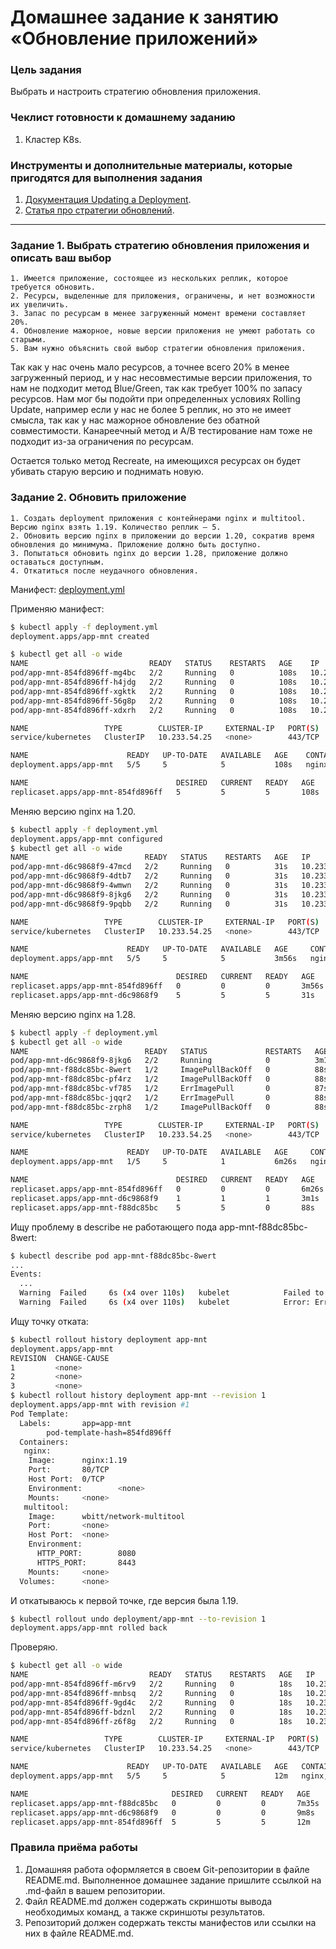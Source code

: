 # Домашнее задание к занятию «Обновление приложений»

### Цель задания

Выбрать и настроить стратегию обновления приложения.

### Чеклист готовности к домашнему заданию

1. Кластер K8s.

### Инструменты и дополнительные материалы, которые пригодятся для выполнения задания

1. [Документация Updating a Deployment](https://kubernetes.io/docs/concepts/workloads/controllers/deployment/#updating-a-deployment).
2. [Статья про стратегии обновлений](https://habr.com/ru/companies/flant/articles/471620/).

-----

### Задание 1. Выбрать стратегию обновления приложения и описать ваш выбор

    1. Имеется приложение, состоящее из нескольких реплик, которое требуется обновить.
    2. Ресурсы, выделенные для приложения, ограничены, и нет возможности их увеличить.
    3. Запас по ресурсам в менее загруженный момент времени составляет 20%.
    4. Обновление мажорное, новые версии приложения не умеют работать со старыми.
    5. Вам нужно объяснить свой выбор стратегии обновления приложения.

Так как у нас очень мало ресурсов, а точнее всего 20% в менее загруженный период, и у нас несовместимые версии приложения, то нам не подходит метод Blue/Green, так как требует 100% по запасу ресурсов. Нам мог бы подойти при определенных условиях Rolling Update, например если у нас не более 5 реплик, но это не имеет смысла, так как у нас мажорное обновление без обатной совместимости. Канареечный метод и А/В тестирование нам тоже не подходит из-за ограничения по ресурсам.

Остается только метод Recreate, на имеющихся ресурсах он будет убивать старую версию и поднимать новую.


### Задание 2. Обновить приложение

    1. Создать deployment приложения с контейнерами nginx и multitool. Версию nginx взять 1.19. Количество реплик — 5.
    2. Обновить версию nginx в приложении до версии 1.20, сократив время обновления до минимума. Приложение должно быть доступно.
    3. Попытаться обновить nginx до версии 1.28, приложение должно оставаться доступным.
    4. Откатиться после неудачного обновления.

Манифест: [deployment.yml](deployment.yml)  

Применяю манифест:
```bash
$ kubectl apply -f deployment.yml
deployment.apps/app-mnt created

$ kubectl get all -o wide
NAME                           READY   STATUS    RESTARTS   AGE    IP               NODE     NOMINATED NODE   READINESS GATES
pod/app-mnt-854fd896ff-mg4bc   2/2     Running   0          108s   10.233.110.221   k8s-w1   <none>           <none>
pod/app-mnt-854fd896ff-h4jdg   2/2     Running   0          108s   10.233.110.199   k8s-w1   <none>           <none>
pod/app-mnt-854fd896ff-xgktk   2/2     Running   0          108s   10.233.110.224   k8s-w2   <none>           <none>
pod/app-mnt-854fd896ff-56g8p   2/2     Running   0          108s   10.233.110.234   k8s-w2   <none>           <none>
pod/app-mnt-854fd896ff-xdxrh   2/2     Running   0          108s   10.233.110.202   k8s-w2   <none>           <none>

NAME                 TYPE        CLUSTER-IP     EXTERNAL-IP   PORT(S)   AGE   SELECTOR
service/kubernetes   ClusterIP   10.233.54.25   <none>        443/TCP   1d   <none>

NAME                      READY   UP-TO-DATE   AVAILABLE   AGE    CONTAINERS        IMAGES                               SELECTOR
deployment.apps/app-mnt   5/5     5            5           108s   nginx,multitool   nginx:1.19,wbitt/network-multitool   app=app-mnt

NAME                                 DESIRED   CURRENT   READY   AGE    CONTAINERS        IMAGES                               SELECTOR
replicaset.apps/app-mnt-854fd896ff   5         5         5       108s   nginx,multitool   nginx:1.19,wbitt/network-multitool   app=app-mnt,pod-template-hash=854fd896ff
```

Меняю версию nginx на 1.20.
```bash
$ kubectl apply -f deployment.yml
deployment.apps/app-mnt configured
$ kubectl get all -o wide
NAME                          READY   STATUS    RESTARTS   AGE   IP               NODE     NOMINATED NODE   READINESS GATES
pod/app-mnt-d6c9868f9-47mcd   2/2     Running   0          31s   10.233.110.229   k8s-w1   <none>           <none>
pod/app-mnt-d6c9868f9-4dtb7   2/2     Running   0          31s   10.233.110.235   k8s-w1   <none>           <none>
pod/app-mnt-d6c9868f9-4wmwn   2/2     Running   0          31s   10.233.110.225   k8s-w2   <none>           <none>
pod/app-mnt-d6c9868f9-8jkg6   2/2     Running   0          31s   10.233.110.252   k8s-w2   <none>           <none>
pod/app-mnt-d6c9868f9-9pqbb   2/2     Running   0          31s   10.233.110.228   k8s-w2   <none>           <none>

NAME                 TYPE        CLUSTER-IP     EXTERNAL-IP   PORT(S)   AGE   SELECTOR
service/kubernetes   ClusterIP   10.233.54.25   <none>        443/TCP   1d    <none>

NAME                      READY   UP-TO-DATE   AVAILABLE   AGE     CONTAINERS        IMAGES                               SELECTOR
deployment.apps/app-mnt   5/5     5            5           3m56s   nginx,multitool   nginx:1.20,wbitt/network-multitool   app=app-mnt

NAME                                 DESIRED   CURRENT   READY   AGE     CONTAINERS        IMAGES                               SELECTOR
replicaset.apps/app-mnt-854fd896ff   0         0         0       3m56s   nginx,multitool   nginx:1.19,wbitt/network-multitool   app=app-mnt,pod-template-hash=854fd896ff
replicaset.apps/app-mnt-d6c9868f9    5         5         5       31s     nginx,multitool   nginx:1.20,wbitt/network-multitool   app=app-mnt,pod-template-hash=d6c9868f9
```

Меняю версию nginx на 1.28.
```bash
$ kubectl apply -f deployment.yml
$ kubectl get all -o wide
NAME                          READY   STATUS             RESTARTS   AGE    IP               NODE     NOMINATED NODE   READINESS GATES
pod/app-mnt-d6c9868f9-8jkg6   2/2     Running            0          3m1s   10.233.110.252   k8s-w1   <none>           <none>
pod/app-mnt-f88dc85bc-8wert   1/2     ImagePullBackOff   0          88s    10.233.110.250   k8s-w1   <none>           <none>
pod/app-mnt-f88dc85bc-pf4rz   1/2     ImagePullBackOff   0          88s    10.233.110.230   k8s-w1   <none>           <none>
pod/app-mnt-f88dc85bc-vf785   1/2     ErrImagePull       0          87s    10.233.110.247   k8s-w2   <none>           <none>
pod/app-mnt-f88dc85bc-jqqr2   1/2     ErrImagePull       0          88s    10.233.110.227   k8s-w2   <none>           <none>
pod/app-mnt-f88dc85bc-zrph8   1/2     ImagePullBackOff   0          88s    10.233.110.226   k8s-w2   <none>           <none>

NAME                 TYPE        CLUSTER-IP     EXTERNAL-IP   PORT(S)   AGE   SELECTOR
service/kubernetes   ClusterIP   10.233.54.25   <none>        443/TCP   1d   <none>

NAME                      READY   UP-TO-DATE   AVAILABLE   AGE     CONTAINERS        IMAGES                               SELECTOR
deployment.apps/app-mnt   1/5     5            1           6m26s   nginx,multitool   nginx:1.28,wbitt/network-multitool   app=app-mnt

NAME                                 DESIRED   CURRENT   READY   AGE     CONTAINERS        IMAGES                               SELECTOR
replicaset.apps/app-mnt-854fd896ff   0         0         0       6m26s   nginx,multitool   nginx:1.19,wbitt/network-multitool   app=app-mnt,pod-template-hash=854fd896ff
replicaset.apps/app-mnt-d6c9868f9    1         1         1       3m1s    nginx,multitool   nginx:1.20,wbitt/network-multitool   app=app-mnt,pod-template-hash=d6c9868f9
replicaset.apps/app-mnt-f88dc85bc    5         5         0       88s     nginx,multitool   nginx:1.28,wbitt/network-multitool   app=app-mnt,pod-template-hash=f88dc85bc
```

Ищу проблему в describe не работающего пода app-mnt-f88dc85bc-8wert:
```bash
$ kubectl describe pod app-mnt-f88dc85bc-8wert
...
Events:
  ...
  Warning  Failed     6s (x4 over 110s)   kubelet            Failed to pull image "nginx:1.28": rpc error: code = NotFound desc = failed to pull and unpack image "docker.io/library/nginx:1.28": failed to unpack image on snapshotter overlayfs: unexpected media type text/html for sha256:00479beb570a19e4799ef1c3e328dc7f14c546e2eccd80a8a554c011287f4a67: not found
  Warning  Failed     6s (x4 over 110s)   kubelet            Error: ErrImagePull
```

Ищу точку отката:
```bash
$ kubectl rollout history deployment app-mnt
deployment.apps/app-mnt
REVISION  CHANGE-CAUSE
1         <none>
2         <none>
3         <none>
$ kubectl rollout history deployment app-mnt --revision 1
deployment.apps/app-mnt with revision #1
Pod Template:
  Labels:       app=app-mnt
        pod-template-hash=854fd896ff
  Containers:
   nginx:
    Image:      nginx:1.19
    Port:       80/TCP
    Host Port:  0/TCP
    Environment:        <none>
    Mounts:     <none>
   multitool:
    Image:      wbitt/network-multitool
    Port:       <none>
    Host Port:  <none>
    Environment:
      HTTP_PORT:        8080
      HTTPS_PORT:       8443
    Mounts:     <none>
  Volumes:      <none>
```
И откатываюсь к первой точке, где версия была 1.19.
```bash
$ kubectl rollout undo deployment/app-mnt --to-revision 1
deployment.apps/app-mnt rolled back
```
Проверяю.
```bash
$ kubectl get all -o wide
NAME                           READY   STATUS    RESTARTS   AGE   IP               NODE     NOMINATED NODE   READINESS GATES
pod/app-mnt-854fd896ff-m6rv9   2/2     Running   0          18s   10.233.110.251   k8s-w1   <none>           <none>
pod/app-mnt-854fd896ff-mnbsq   2/2     Running   0          18s   10.233.110.232   k8s-w1   <none>           <none>
pod/app-mnt-854fd896ff-9gd4c   2/2     Running   0          18s   10.233.110.246   k8s-w2   <none>           <none>
pod/app-mnt-854fd896ff-bdznl   2/2     Running   0          18s   10.233.110.239   k8s-w2   <none>           <none>
pod/app-mnt-854fd896ff-z6f8g   2/2     Running   0          18s   10.233.110.198   k8s-w2   <none>           <none>

NAME                 TYPE        CLUSTER-IP     EXTERNAL-IP   PORT(S)   AGE   SELECTOR
service/kubernetes   ClusterIP   10.233.54.25   <none>        443/TCP   1d   <none>

NAME                      READY   UP-TO-DATE   AVAILABLE   AGE   CONTAINERS        IMAGES                               SELECTOR
deployment.apps/app-mnt   5/5     5            5           12m   nginx,multitool   nginx:1.19,wbitt/network-multitool   app=app-mnt

NAME                                DESIRED   CURRENT   READY   AGE     CONTAINERS        IMAGES                               SELECTOR
replicaset.apps/app-mnt-f88dc85bc   0         0         0       7m35s   nginx,multitool   nginx:1.28,wbitt/network-multitool   app=app-mnt,pod-template-hash=f88dc85bc
replicaset.apps/app-mnt-d6c9868f9   0         0         0       9m8s    nginx,multitool   nginx:1.20,wbitt/network-multitool   app=app-mnt,pod-template-hash=d6c9868f9
replicaset.apps/app-mnt-854fd896ff  5         5         5       12m     nginx,multitool   nginx:1.19,wbitt/network-multitool   app=app-mnt,pod-template-hash=854fd896ff
```


### Правила приёма работы

1. Домашняя работа оформляется в своем Git-репозитории в файле README.md. Выполненное домашнее задание пришлите ссылкой на .md-файл в вашем репозитории.
2. Файл README.md должен содержать скриншоты вывода необходимых команд, а также скриншоты результатов.
3. Репозиторий должен содержать тексты манифестов или ссылки на них в файле README.md.

